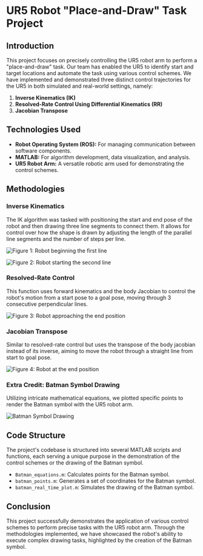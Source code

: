 
# UR5 Robot "Place-and-Draw" Task Project

## Introduction

This project focuses on precisely controlling the UR5 robot arm to perform a "place-and-draw" task. Our team has enabled the UR5 to identify start and target locations and automate the task using various control schemes. We have implemented and demonstrated three distinct control trajectories for the UR5 in both simulated and real-world settings, namely:

1. **Inverse Kinematics (IK)**
2. **Resolved-Rate Control Using Differential Kinematics (RR)**
3. **Jacobian Transpose**

## Technologies Used

- **Robot Operating System (ROS):** For managing communication between software components.
- **MATLAB:** For algorithm development, data visualization, and analysis.
- **UR5 Robot Arm:** A versatile robotic arm used for demonstrating the control schemes.

## Methodologies

### Inverse Kinematics

The IK algorithm was tasked with positioning the start and end pose of the robot and then drawing three line segments to connect them. It allows for control over how the shape is drawn by adjusting the length of the parallel line segments and the number of steps per line.

![Figure 1: Robot beginning the first line](data:image/png;base64,<Base64>)

![Figure 2: Robot starting the second line](data:image/png;base64,<Base64>)

### Resolved-Rate Control

This function uses forward kinematics and the body Jacobian to control the robot's motion from a start pose to a goal pose, moving through 3 consecutive perpendicular lines.

![Figure 3: Robot approaching the end position](data:image/png;base64,<Base64>)

### Jacobian Transpose

Similar to resolved-rate control but uses the transpose of the body jacobian instead of its inverse, aiming to move the robot through a straight line from start to goal pose.

![Figure 4: Robot at the end position](data:image/png;base64,<Base64>)

### Extra Credit: Batman Symbol Drawing

Utilizing intricate mathematical equations, we plotted specific points to render the Batman symbol with the UR5 robot arm.

![Batman Symbol Drawing](data:image/png;base64,<Base64>)

## Code Structure

The project's codebase is structured into several MATLAB scripts and functions, each serving a unique purpose in the demonstration of the control schemes or the drawing of the Batman symbol.

- `Batman_equations.m`: Calculates points for the Batman symbol.
- `batman_points.m`: Generates a set of coordinates for the Batman symbol.
- `batman_real_time_plot.m`: Simulates the drawing of the Batman symbol.

## Conclusion

This project successfully demonstrates the application of various control schemes to perform precise tasks with the UR5 robot arm. Through the methodologies implemented, we have showcased the robot's ability to execute complex drawing tasks, highlighted by the creation of the Batman symbol.


